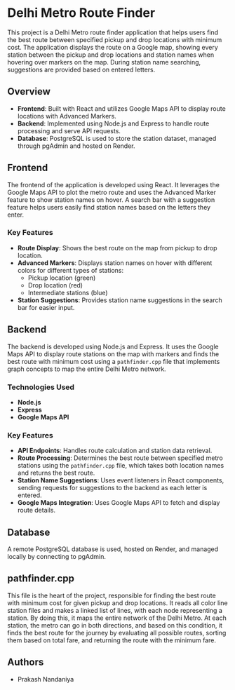 # Delhi Metro Route Finder

This project is a Delhi Metro route finder application that helps users find the best route between specified pickup and drop locations with minimum cost. The application displays the route on a Google map, showing every station between the pickup and drop locations and station names when hovering over markers on the map. During station name searching, suggestions are provided based on entered letters.

## Overview
- **Frontend**: Built with React and utilizes Google Maps API to display route locations with Advanced Markers.
- **Backend**: Implemented using Node.js and Express to handle route processing and serve API requests.
- **Database**: PostgreSQL is used to store the station dataset, managed through pgAdmin and hosted on Render.

## Frontend
The frontend of the application is developed using React. It leverages the Google Maps API to plot the metro route and uses the Advanced Marker feature to show station names on hover. A search bar with a suggestion feature helps users easily find station names based on the letters they enter.

### Key Features
- **Route Display**: Shows the best route on the map from pickup to drop location.
- **Advanced Markers**: Displays station names on hover with different colors for different types of stations:
  - Pickup location (green)
  - Drop location (red)
  - Intermediate stations (blue)
- **Station Suggestions**: Provides station name suggestions in the search bar for easier input.

## Backend
The backend is developed using Node.js and Express. It uses the Google Maps API to display route stations on the map with markers and finds the best route with minimum cost using a `pathfinder.cpp` file that implements graph concepts to map the entire Delhi Metro network.

### Technologies Used
- **Node.js**
- **Express**
- **Google Maps API**

### Key Features
- **API Endpoints**: Handles route calculation and station data retrieval.
- **Route Processing**: Determines the best route between specified metro stations using the `pathfinder.cpp` file, which takes both location names and returns the best route.
- **Station Name Suggestions**: Uses event listeners in React components, sending requests for suggestions to the backend as each letter is entered.
- **Google Maps Integration**: Uses Google Maps API to fetch and display route details.

## Database
A remote PostgreSQL database is used, hosted on Render, and managed locally by connecting to pgAdmin.

## pathfinder.cpp
This file is the heart of the project, responsible for finding the best route with minimum cost for given pickup and drop locations. It reads all color line station files and makes a linked list of lines, with each node representing a station. By doing this, it maps the entire network of the Delhi Metro. At each station, the metro can go in both directions, and based on this condition, it finds the best route for the journey by evaluating all possible routes, sorting them based on total fare, and returning the route with the minimum fare.

## Authors
- Prakash Nandaniya
